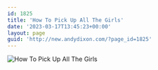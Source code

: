 ```yaml
---
id: 1825
title: 'How To Pick Up All The Girls'
date: '2023-03-17T13:45:23+00:00'
layout: page
guid: 'http://new.andydixon.com/?page_id=1825'
---
```


![How To Pick Up All The Girls](https://i0.wp.com/assets.g8x2.ldn.idrivee2-23.com/posters/How%20To%20Pick%20Up%20All%20The%20Girls%2001.jpg?w=1200&ssl=1 "How To Pick Up All The Girls")